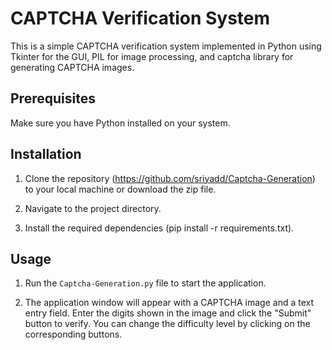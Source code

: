 # CAPTCHA Verification System

This is a simple CAPTCHA verification system implemented in Python using Tkinter for the GUI, PIL for image processing, and captcha library for generating CAPTCHA images.

## Prerequisites

Make sure you have Python installed on your system.

## Installation

1. Clone the repository (https://github.com/sriyadd/Captcha-Generation) to your local machine or download the zip file.

2. Navigate to the project directory.

3. Install the required dependencies (pip install -r requirements.txt).

## Usage

1. Run the `Captcha-Generation.py` file to start the application.

2. The application window will appear with a CAPTCHA image and a text entry field. Enter the digits shown in the image and click the "Submit" button to verify. You can change the difficulty level by clicking on the corresponding buttons.
